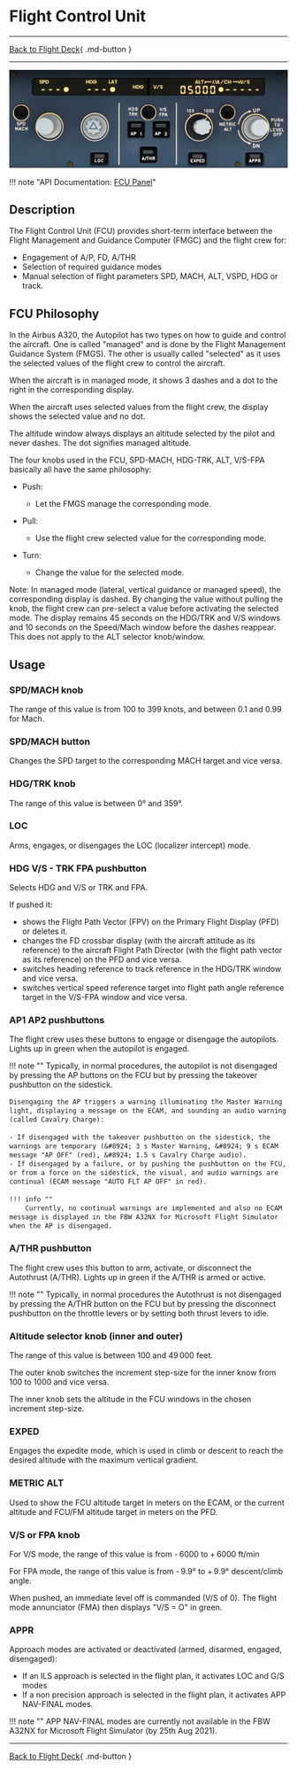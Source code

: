 # Flight Control Unit

---

[Back to Flight Deck](../index.md){ .md-button }

---

![Flight Control Unit (FCU)](../../../assets/a32nx-briefing/glareshield/FCU.jpg "Flight Control Unit (FCU)")

!!! note "API Documentation: [FCU Panel](../../../../fbw-a32nx/a32nx-api/a32nx-flightdeck-api.md#fcu-panel)"

## Description

The Flight Control Unit (FCU) provides short-term interface between the Flight Management and Guidance Computer (FMGC) and the flight crew for:

-	Engagement of A/P, FD, A/THR
-	Selection of required guidance modes
-	Manual selection of flight parameters SPD, MACH, ALT, VSPD, HDG or track.

## FCU Philosophy

In the Airbus A320, the Autopilot has two types on how to guide and control the aircraft. One is called "managed" and is done by the Flight Management Guidance System (FMGS). The other is usually called "selected" as it uses the selected values of the flight crew to control the aircraft.

When the aircraft is in managed mode, it shows 3 dashes and a dot to the right in the corresponding display.

When the aircraft uses selected values from the flight crew, the display shows the selected value and no dot.

The altitude window always displays an altitude selected by the pilot
and never dashes. The dot signifies managed altitude.

The four knobs used in the FCU, SPD-MACH, HDG-TRK, ALT, V/S-FPA basically all have the same philosophy:

- Push:
    - Let the FMGS manage the corresponding mode.

- Pull:
    - Use the flight crew selected value for the corresponding mode.

- Turn:
    - Change the value for the selected mode.

Note: In managed mode (lateral, vertical guidance or managed speed), the corresponding display is dashed. By changing the value without pulling the knob, the flight crew can pre-select a value before activating the selected mode. The display remains 45 seconds on the HDG/TRK and V/S windows and 10 seconds on the Speed/Mach window before the dashes reappear. This does not apply to the ALT selector knob/window.

## Usage

###  SPD/MACH knob

The range of this value is from 100 to 399 knots, and between 0.1 and 0.99 for Mach.

### SPD/MACH button

Changes the SPD target to the corresponding MACH target and vice versa.

###  HDG/TRK knob

The range of this value is between 0° and 359°.

### LOC

Arms, engages, or disengages the LOC (localizer intercept) mode.

### HDG V/S - TRK FPA pushbutton

Selects HDG and V/S or TRK and FPA.

If pushed it:

- shows the Flight Path Vector (FPV) on the Primary Flight Display (PFD) or deletes it.
- changes the FD crossbar display (with the aircraft attitude as its reference) to the aircraft Flight Path Director (with the flight path vector as its reference) on the PFD and vice versa.
- switches heading reference to track reference in the HDG/TRK window and vice versa.
- switches vertical speed reference target into flight path angle reference target in the V/S-FPA window and vice versa.

### AP1 AP2 pushbuttons

The flight crew uses these buttons to engage or disengage the autopilots. Lights up in green when the autopilot is engaged.

!!! note ""
    Typically, in normal procedures, the autopilot is not disengaged by pressing the AP buttons on the FCU but by pressing the takeover pushbutton on the sidestick.

    Disengaging the AP triggers a warning illuminating the Master Warning light, displaying a message on the ECAM, and sounding an audio warning (called Cavalry Charge):

    - If disengaged with the takeover pushbutton on the sidestick, the warnings are temporary (&#8924; 3 s Master Warning, &#8924; 9 s ECAM message "AP OFF" (red), &#8924; 1.5 s Cavalry Charge audio).
    - If disengaged by a failure, or by pushing the pushbutton on the FCU, or from a force on the sidestick, the visual, and audio warnings are continual (ECAM message "AUTO FLT AP OFF" in red).

    !!! info ""
        Currently, no continual warnings are implemented and also no ECAM message is displayed in the FBW A32NX for Microsoft Flight Simulator when the AP is disengaged.

### A/THR pushbutton

The flight crew uses this button to arm, activate, or disconnect the Autothrust (A/THR). Lights up in green if the A/THR is armed or active.

!!! note ""
    Typically, in normal procedures the Autothrust is not disengaged by pressing the A/THR button on the FCU but by pressing the disconnect pushbutton on the throttle levers or by setting both thrust levers to idle.

### Altitude selector knob (inner and outer)

The range of this value is between 100 and 49 000 feet.

The outer knob switches the increment step-size for the inner know from 100 to 1000 and vice versa.

The inner knob sets the altitude in the FCU windows in the chosen increment step-size.

### EXPED

Engages the expedite mode, which is used in climb or descent to reach the desired altitude with the maximum vertical gradient.

### METRIC ALT

Used to show the FCU altitude target in meters on the ECAM, or the current altitude and FCU/FM altitude target in meters on the PFD.

### V/S or FPA knob

For V/S mode, the range of this value is from - 6000 to + 6000 ft/min

For FPA mode, the range of this value is from - 9.9° to + 9.9° descent/climb angle.

When pushed, an immediate level off is commanded (V/S of 0). The flight mode annunciator (FMA) then displays "V/S = O" in green.

### APPR

Approach modes are activated or deactivated (armed, disarmed, engaged, disengaged):

- If an ILS approach is selected in the flight plan, it activates LOC and G/S modes
- If a non precision approach is selected in the flight plan, it activates APP NAV-FINAL modes.

!!! note ""
    APP NAV-FINAL modes are currently not available in the FBW A32NX for Microsoft Flight Simulator (by 25th Aug 2021).

---

[Back to Flight Deck](../index.md){ .md-button }


